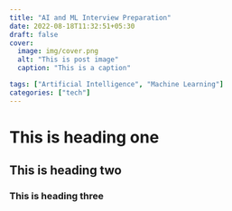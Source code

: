 ```yaml
---
title: "AI and ML Interview Preparation"
date: 2022-08-18T11:32:51+05:30
draft: false
cover:
  image: img/cover.png
  alt: "This is post image"
  caption: "This is a caption"

tags: ["Artificial Intelligence", "Machine Learning"]
categories: ["tech"]
---
```


# This is heading one

## This is heading two

### This is heading three
